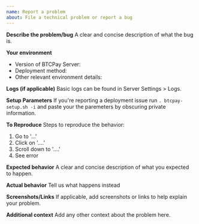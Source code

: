 ```yaml
---
name: Report a problem
about: File a technical problem or report a bug
---
```


**Describe the problem/bug**
A clear and concise description of what the bug is.

**Your environment**
* Version of BTCPay Server:
* Deployment method: 
* Other relevant environment details:

**Logs (if applicable)**
Basic logs can be found in Server Settings > Logs.

**Setup Parameters**
If you're reporting a deployment issue run `. btcpay-setup.sh -i` and paste your the paremeters by obscuring private information.

**To Reproduce**
Steps to reproduce the behavior:
1. Go to '...'
2. Click on '....'
3. Scroll down to '....'
4. See error

**Expected behavior**
A clear and concise description of what you expected to happen.

**Actual behavior**
Tell us what happens instead

**Screenshots/Links**
If applicable, add screenshots or links to help explain your problem.

**Additional context**
Add any other context about the problem here.
